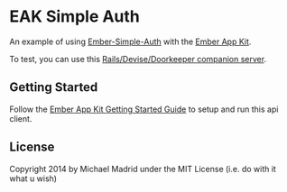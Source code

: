 # EAK Simple Auth

An example of using [Ember-Simple-Auth](https://github.com/simplabs/ember-simple-auth) with the
[Ember App Kit](https://github.com/stefanpenner/ember-app-kit).

To test, you can use this [Rails/Devise/Doorkeeper companion server](https://github.com/kagemusha/rails-token-auth).

## Getting Started

Follow the [Ember App Kit Getting Started Guide](http://iamstef.net/ember-app-kit/guides/getting-started.html) to setup and run this api client.

## License

Copyright 2014 by Michael Madrid under the MIT License (i.e. do with it what u wish)

